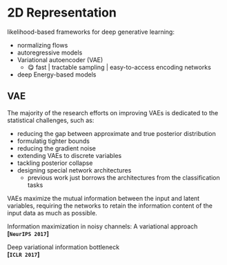 # 2D Representation



likelihood-based frameworks for deep generative learning:

- normalizing flows
- autoregressive models
- Variational autoencoder (VAE)
  - :yum: fast | tractable sampling | easy-to-access encoding networks 
- deep Energy-based models





## VAE

The majority of the research efforts on improving VAEs is dedicated to the statistical challenges, such as:

- reducing the gap between approximate and true posterior distribution
- formulatig tighter bounds
- reducing the gradient noise
- extending VAEs to discrete variables
- tackling posterior collapse
- designing special network architectures
  - previous work just borrows the architectures from the classification tasks



VAEs maximize the mutual information between the input and latent variables, requiring the networks to retain the information content of the input data as much as possible.

Information maximization in noisy channels: A variational approach  
**[`NeurIPS 2017`]**

Deep variational information bottleneck  
**[`ICLR 2017`]**

